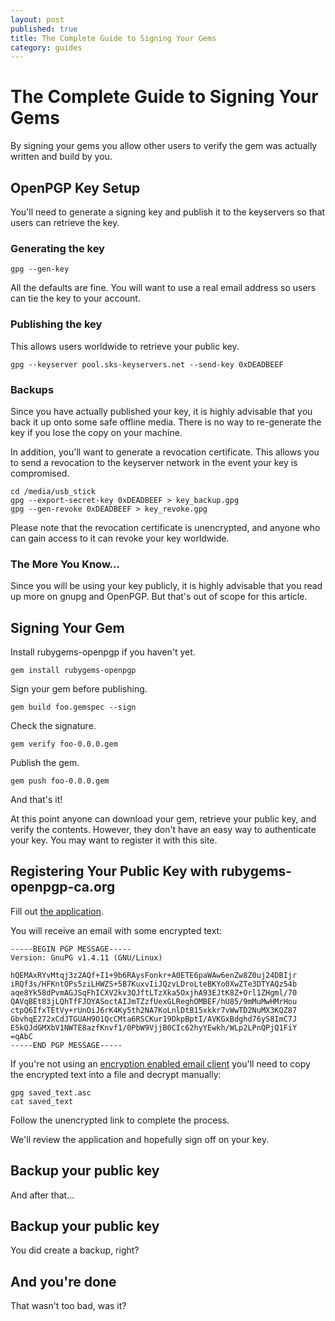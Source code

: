 ```yaml
---
layout: post
published: true
title: The Complete Guide to Signing Your Gems
category: guides
---
```


The Complete Guide to Signing Your Gems
=======================================

By signing your gems you allow other users to verify the gem was
actually written and build by you.

OpenPGP Key Setup
-----------------

You'll need to generate a signing key and publish it to the keyservers
so that users can retrieve the key.

### Generating the key

    gpg --gen-key

All the defaults are fine.  You will want to use a real email address
so users can tie the key to your account.

### Publishing the key

This allows users worldwide to retrieve your public key.

    gpg --keyserver pool.sks-keyservers.net --send-key 0xDEADBEEF

### Backups

Since you have actually published your key, it is highly advisable
that you back it up onto some safe offline media.  There is no way to
re-generate the key if you lose the copy on your machine.

In addition, you'll want to generate a revocation certificate.  This
allows you to send a revocation to the keyserver network in the event
your key is compromised.

    cd /media/usb_stick
    gpg --export-secret-key 0xDEADBEEF > key_backup.gpg
    gpg --gen-revoke 0xDEADBEEF > key_revoke.gpg

Please note that the revocation certificate is unencrypted, and anyone
who can gain access to it can revoke your key worldwide.

### The More You Know...

Since you will be using your key publicly, it is highly advisable that
you read up more on gnupg and OpenPGP.  But that's out of scope for
this article.

Signing Your Gem
----------------

Install rubygems-openpgp if you haven't yet.

    gem install rubygems-openpgp

Sign your gem before publishing.

    gem build foo.gemspec --sign

Check the signature.

    gem verify foo-0.0.0.gem

Publish the gem.

    gem push foo-0.0.0.gem

And that's it!

At this point anyone can download your gem, retrieve your public key,
and verify the contents.  However, they don't have an easy way to
authenticate your key.  You may want to register it with this site.

Registering Your Public Key with rubygems-openpgp-ca.org
--------------------------------------------------------

Fill out [the application](/users/sign_up).

You will receive an email with some encrypted text:

    -----BEGIN PGP MESSAGE-----
    Version: GnuPG v1.4.11 (GNU/Linux)
    
    hQEMAxRYvMtqj3z2AQf+I1+9b6RAysFonkr+A0ETE6paWAw6enZw8Z0uj24DBIjr
    iRQf3s/HFKntOPs5ziLHWZS+5B7KuxvIiJQzvLDroLteBKYo0XwZTe3DTYAQz54b
    aqe8Yk58dPvmAGJSqFhICXV2kv3QJftLTzXka5OxjhA93EJtK8Z+Orl1ZHgml/70
    QAVqBEt83jLQhTfFJOYASoctAIJmTZzfUexGLReghOMBEF/hU85/9mMuMwHMrHou
    ctpQ6IfxTEtVy+rUnOiJ6rK4Ky5th2NA7KoLnlDtB15xkkr7vWwTD2NuMX3KQZ87
    GbvhqE272xCdJTGUAH9O1QcCMta6RSCKur19DkpBptI/AVKGxBdghd76yS8ImC7J
    E5kQJdGMXbV1NWTE8azfKnvf1/0PbW9VjjB0CIc62hyYEwkh/WLp2LPnQPjQ1FiY
    =qAbC
    -----END PGP MESSAGE-----

If you're not using an [encryption enabled email
client](http://enigmail.net/home/index.php) you'll need to copy the
encrypted text into a file and decrypt manually:

    gpg saved_text.asc
    cat saved_text

Follow the unencrypted link to complete the process.

We'll review the application and hopefully sign off on your key.


Backup your public key
----------------------

And after that...

Backup your public key
----------------------

You did create a backup, right?

And you're done
---------------

That wasn't too bad, was it?

